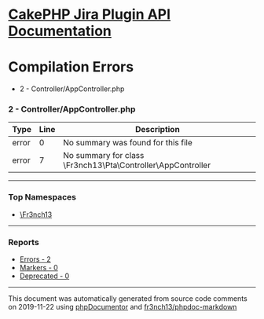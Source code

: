 # [CakePHP Jira Plugin API Documentation](../home.md)

# Compilation Errors
* 2 - Controller/AppController.php
### 2 - Controller/AppController.php
| Type | Line | Description |
| ---- | ---- | ----------- |
| error | 0 | No summary was found for this file |
| error | 7 | No summary for class \Fr3nch13\Pta\Controller\AppController |

---

### Top Namespaces

* [\Fr3nch13](../namespaces/Fr3nch13.html.md)

---

### Reports
* [Errors - 2](../reports/errors.md)
* [Markers - 0](../reports/markers.md)
* [Deprecated - 0](../reports/deprecated.md)

---

This document was automatically generated from source code comments on 2019-11-22 using [phpDocumentor](http://www.phpdoc.org/) and [fr3nch13/phpdoc-markdown](https://github.com/fr3nch13/phpdoc-markdown)
